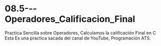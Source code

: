 # 08.5---Operadores_Calificacion_Final
Practica Sencilla sobre Operadores, Calculamos la calificación Final en C Esta Es una practica sacada del canal de YouTube, Programación ATS.
